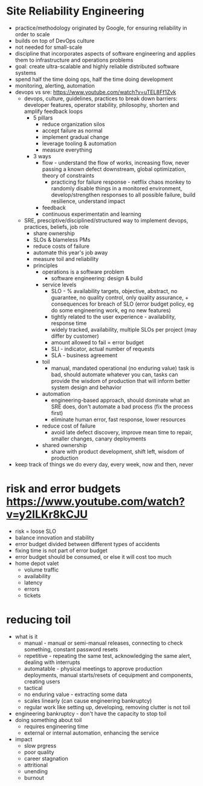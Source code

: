 # Site Reliability Engineering
* practice/methodology originated by Google, for ensuring reliability in order to scale
* builds on top of DevOps culture
* not needed for small-scale
* discipline that incorporates aspects of software engineering and applies them to infrastructure and operations problems
* goal: create ultra-scalable and highly reliable distributed software systems
* spend half the time doing ops, half the time doing development
* monitoring, alerting, automation
* devops vs sre: https://www.youtube.com/watch?v=uTEL8Ff1Zvk
  * devops, culture, guidelines, practices to break down barriers: developer features, operator stability, philosophy, shorten and amplify feedback loops
    * 5 pillars
      * reduce organization silos
      * accept failure as normal
      * implement gradual change
      * leverage tooling & automation
      * measure everything
    * 3 ways
      * flow - understand the flow of works, increasing flow, never passing a known defect downstream, global optimization, theory of constraints
        * practicing for failure response - netflix chaos monkey to randomly disable things in a monitored environment, develop/strengthen responses to all possible failure, build resilience, understand impact
      * feedback
      * continuous experimentatin and learning
  * SRE, presciptive/disciplined/structured way to implement devops, practices, beliefs, job role
    * share ownership
    * SLOs & blameless PMs
    * reduce costs of failure
    * automate this year's job away
    * measure toil and reliability
    * principles
      * operations is a software problem
        * software engineering: design & build 
      * service levels
        * SLO - % availability targets, objective, abstract, no guarantee, no quality control, only quality assurance, + consequences for breach of SLO (error budget policy, eg do some engineering work, eg no new features)
        * tightly related to the user experience - availability, response time
        * widely tracked, availability, multiple SLOs per project (may differ by customer)
        * amount allowed to fail = error budget
        * SLI - indicator, actual number of requests
        * SLA - business agreement
      * toil
        * manual, mandated operational (no enduring value) task is bad, should automate whatever you can, tasks can provide the wisdom of production that will inform better system design and behavior
      * automation
        * engineering-based approach, should dominate what an SRE does, don't automate a bad process (fix the process first)
        * eliminate human error, fast response, lower resources
      * reduce cost of failure
        * avoid late defect discovery, improve mean time to repair, smaller changes, canary deployments
      * shared ownership
        * share with product development, shift left, wisdom of production
 * keep track of things we do every day, every week, now and then, never
# risk and error budgets https://www.youtube.com/watch?v=y2ILKr8kCJU
* risk = loose SLO
* balance innovation and stability
* error budget divided between different types of accidents
* fixing time is not part of error budget
* error budget should be consumed, or else it will cost too much
* home depot valet
  * volume traffic
  * availability
  * latency
  * errors
  * tickets
# reducing toil
* what is it
  * manual - manual or semi-manual releases, connecting to check something, constant password resets
  * repetitive - repeating the same test, acknowledging the same alert, dealing with interrupts
  * automatable - physical meetings to approve production deployments, manual starts/resets of cequipment and components, creating users
  * tactical
  * no enduring value - extracting some data
  * scales linearly (can cause engineering bankruptcy)
  * regular work like setting up, developing, removing clutter is not toil
* engineering bankruptcy - don't have the capacity to stop toil
* doing something about toil
  * requires engineering time
  * external or internal automation, enhancing the service
* impact
  * slow prgress
  * poor quality
  * career stagnation
  * attritional
  * unending
  * burnout
